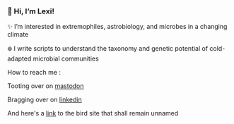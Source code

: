 ### 👋 Hi, I’m Lexi!

✨ I’m interested in extremophiles, astrobiology, and microbes in a changing climate

❄️ I write scripts to understand the taxonomy and genetic potential of cold-adapted microbial communities

How to reach me : 

Tooting over on <a rel="me" href="https://ecoevo.social/@permallica">mastodon</a>

Bragging over on <a href="https://linkedin.com/in/lexi-mollica">linkedin</a>

And here's a <a href="https://twitter.com/permallica">link</a> to the bird site that shall remain unnamed




